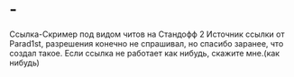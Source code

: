 # -
Ссылка-Скример под видом читов на Стандофф 2
Источник ссылки от Parad1st, разрешения конечно не спрашивал, но спасибо заранее, что создал такое.
Если ссылка не работает как нибудь, скажите мне.(как нибудь)
